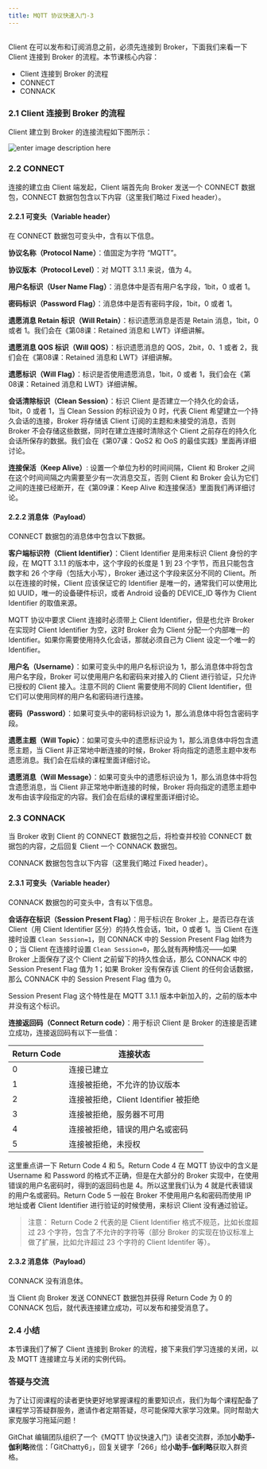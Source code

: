 ```yaml
---
title: MQTT 协议快速入门-3
---
```

<article id="topicContainer" class="column_content"><h2 class="topic_title"></h2><div><p>Client 在可以发布和订阅消息之前，必须先连接到 Broker，下面我们来看一下 Client 连接到 Broker 的流程。本节课核心内容：</p>
<ul>
<li>Client 连接到 Broker 的流程</li>
<li>CONNECT</li>
<li>CONNACK</li>
</ul>
<h3 id="21clientbroker">2.1 Client 连接到 Broker 的流程</h3>
<p>Client 建立到 Broker 的连接流程如下图所示：</p>
<p><img src="https://images.gitbook.cn/31ccf260-e7d7-11e8-802d-7d3566be2a1e" alt="enter image description here" /></p>
<h3 id="22connect">2.2 CONNECT</h3>
<p>连接的建立由 Client 端发起，Client 端首先向 Broker 发送一个 CONNECT 数据包，CONNECT 数据包包含以下内容（这里我们略过 Fixed header）。</p>
<h4 id="221variableheader">2.2.1 可变头（Variable header）</h4>
<p>在 CONNECT 数据包可变头中，含有以下信息。</p>
<p><strong>协议名称（Protocol Name）</strong>：值固定为字符 “MQTT”。</p>
<p><strong>协议版本（Protocol Level）</strong>：对 MQTT 3.1.1 来说，值为 4。</p>
<p><strong>用户名标识（User Name Flag）</strong>：消息体中是否有用户名字段，1bit，0 或者 1。</p>
<p><strong>密码标识（Password Flag）</strong>：消息体中是否有密码字段，1bit，0 或者 1。</p>
<p><strong>遗愿消息 Retain 标识（Will Retain）</strong>：标识遗愿消息是否是 Retain 消息，1bit，0 或者 1。我们会在《第08课：Retained 消息和 LWT》详细讲解。</p>
<p><strong>遗愿消息 QOS 标识（Will QOS）</strong>：标识遗愿消息的 QOS，2bit，0、1 或者 2，我们会在《第08课：Retained 消息和 LWT》详细讲解。</p>
<p><strong>遗愿标识（Will Flag）</strong>：标识是否使用遗愿消息，1bit，0 或者 1，我们会在《第08课：Retained 消息和 LWT》详细讲解。</p>
<p><strong>会话清除标识（Clean Session）</strong>：标识 Client 是否建立一个持久化的会话，1bit，0 或者 1，当 Clean Session 的标识设为 0 时，代表 Client 希望建立一个持久会话的连接，Broker 将存储该 Client 订阅的主题和未接受的消息，否则 Broker 不会存储这些数据，同时在建立连接时清除这个 Client 之前存在的持久化会话所保存的数据。我们会在《第07课：QoS2 和 OoS 的最佳实践》里面再详细讨论。</p>
<p><strong>连接保活（Keep Alive）</strong>: 设置一个单位为秒的时间间隔，Client 和 Broker 之间在这个时间间隔之内需要至少有一次消息交互，否则 Client 和 Broker 会认为它们之间的连接已经断开，在《第09课：Keep Alive 和连接保活》里面我们再详细讨论。</p>
<h4 id="222payload">2.2.2 消息体（Payload）</h4>
<p>CONNECT 数据包的消息体中包含以下数据。</p>
<p><strong>客户端标识符（Client Identifier）</strong>：Client Identifier 是用来标识 Client 身份的字段，在 MQTT 3.1.1 的版本中，这个字段的长度是 1 到 23 个字节，而且只能包含数字和 26 个字母（包括大小写），Broker 通过这个字段来区分不同的 Client。所以在连接的时候，Client 应该保证它的 Identifier 是唯一的，通常我们可以使用比如 UUID，唯一的设备硬件标识，或者 Android 设备的 DEVICE_ID 等作为 Client Identifier 的取值来源。</p>
<p>MQTT 协议中要求 Client 连接时必须带上 Client Identifier，但是也允许 Broker 在实现时 Client Identifier 为空，这时 Broker 会为 Client 分配一个内部唯一的 Identifier。如果你需要使用持久化会话，那就必须自己为 Client 设定一个唯一的 Identifier。</p>
<p><strong>用户名（Username）</strong>：如果可变头中的用户名标识设为 1，那么消息体中将包含用户名字段，Broker 可以使用用户名和密码来对接入的 Client 进行验证，只允许已授权的 Client 接入。注意不同的 Client 需要使用不同的 Client Identifier，但它们可以使用同样的用户名和密码进行连接。</p>
<p><strong>密码（Password）</strong>：如果可变头中的密码标识设为 1，那么消息体中将包含密码字段。</p>
<p><strong>遗愿主题（Will Topic）</strong>：如果可变头中的遗愿标识设为 1，那么消息体中将包含遗愿主题，当 Client 非正常地中断连接的时候，Broker 将向指定的遗愿主题中发布遗愿消息。我们会在后续的课程里面详细讨论。</p>
<p><strong>遗愿消息（Will Message）</strong>：如果可变头中的遗愿标识设为 1，那么消息体中将包含遗愿消息，当 Client 非正常地中断连接的时候，Broker 将向指定的遗愿主题中发布由该字段指定的内容。我们会在后续的课程里面详细讨论。</p>
<h3 id="23connack">2.3 CONNACK</h3>
<p>当 Broker 收到 Client 的 CONNECT 数据包之后，将检查并校验 CONNECT 数据包的内容，之后回复 Client 一个 CONNACK 数据包。</p>
<p>CONNACK 数据包包含以下内容（这里我们略过 Fixed header）。</p>
<h4 id="231variableheader">2.3.1 可变头（Variable header）</h4>
<p>CONNACK 数据包的可变头中，含有以下信息。</p>
<p><strong>会话存在标识（Session Present Flag）</strong>：用于标识在 Broker 上，是否已存在该 Client（用 Client Identifier 区分）的持久性会话，1bit，0 或者 1。当 Client 在连接时设置 <code>Clean Session=1</code>，则 CONNACK 中的 Session Present Flag 始终为 0；当 Client 在连接时设置 <code>Clean Session=0</code>，那么就有两种情况——如果 Broker 上面保存了这个 Client 之前留下的持久性会话，那么 CONNACK 中的 Session Present Flag 值为 1；如果 Broker 没有保存该 Client 的任何会话数据，那么 CONNACK 中的 Session Present Flag 值为 0。</p>
<p>Session Present Flag 这个特性是在 MQTT 3.1.1 版本中新加入的，之前的版本中并没有这个标识。</p>
<p><strong>连接返回码（Connect Return code）</strong>：用于标识 Client 是 Broker 的连接是否建立成功，连接返回码有以下一些值：</p>
<table>
<thead>
<tr>
<th>Return Code</th>
<th>连接状态</th>
</tr>
</thead>
<tbody>
<tr>
<td>0</td>
<td>连接已建立</td>
</tr>
<tr>
<td>1</td>
<td>连接被拒绝，不允许的协议版本</td>
</tr>
<tr>
<td>2</td>
<td>连接被拒绝，Client Identifier 被拒绝</td>
</tr>
<tr>
<td>3</td>
<td>连接被拒绝，服务器不可用</td>
</tr>
<tr>
<td>4</td>
<td>连接被拒绝，错误的用户名或密码</td>
</tr>
<tr>
<td>5</td>
<td>连接被拒绝，未授权</td>
</tr>
</tbody>
</table>
<p>这里重点讲一下 Return Code 4 和 5。Return Code 4 在 MQTT 协议中的含义是 Username 和 Password 的格式不正确，但是在大部分的 Broker 实现中，在使用错误的用户名密码时，得到的返回码也是 4。所以这里我们认为 4 就是代表错误的用户名或密码。Return Code 5 一般在 Broker 不使用用户名和密码而使用 IP 地址或者 Client Identifier 进行验证的时候使用，来标识 Client 没有通过验证。</p>
<blockquote>
  <p>注意： Return Code 2 代表的是 Client Identifier 格式不规范，比如长度超过 23 个字符，包含了不允许的字符等（部分 Broker 的实现在协议标准上做了扩展，比如允许超过 23 个字符的 Client Identifer 等）。</p>
</blockquote>
<h4 id="232payload">2.3.2 消息体（Payload）</h4>
<p>CONNACK 没有消息体。</p>
<p>当 Client 向 Broker 发送 CONNECT 数据包并获得 Return Code 为 0 的 CONNACK 包后，就代表连接建立成功，可以发布和接受消息了。</p>
<h3 id="24">2.4 小结</h3>
<p>本节课我们了解了 Client 连接到 Broker 的流程，接下来我们学习连接的关闭，以及 MQTT 连接建立与关闭的实例代码。</p>
<h3 id="">答疑与交流</h3>
<p>为了让订阅课程的读者更快更好地掌握课程的重要知识点，我们为每个课程配备了课程学习答疑群服务，邀请作者定期答疑，尽可能保障大家学习效果。同时帮助大家克服学习拖延问题！</p>
<p>GitChat 编辑团队组织了一个《MQTT 协议快速入门》读者交流群，添加<strong>小助手-伽利略</strong>微信：「GitChatty6」，回复关键字「266」给<strong>小助手-伽利略</strong>获取入群资格。</p></div></article>